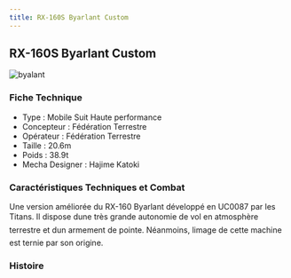 ```yaml
---
title: RX-160S Byarlant Custom
---
```


RX-160S Byarlant Custom
-----------------------

![byalant](/images/stories/saga/unicorn/mechas/federation/byalant.png) 


### Fiche Technique


- Type : Mobile Suit Haute performance  
- Concepteur : Fédération Terrestre  
- Opérateur : Fédération Terrestre  
- Taille : 20.6m   
- Poids : 38.9t   
- Mecha Designer : Hajime Katoki


### Caractéristiques Techniques et Combat


Une version améliorée du RX-160 Byarlant développé en UC0087 par les Titans. Il dispose dune très grande autonomie de vol en atmosphère terrestre et dun armement de pointe. Néanmoins, limage de cette machine est ternie par son origine.


### Histoire


 

